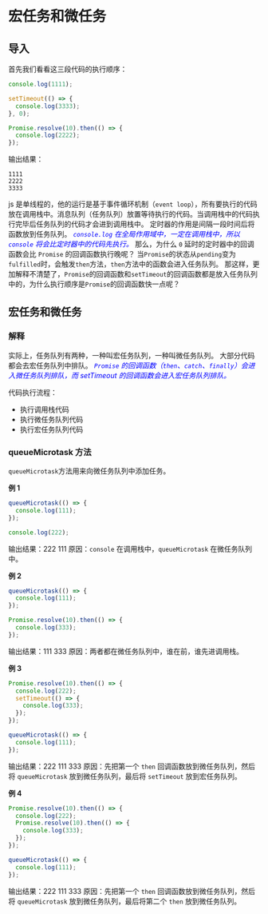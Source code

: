 # 宏任务和微任务

## 导入

首先我们看看这三段代码的执行顺序：

```javascript
console.log(1111);

setTimeout(() => {
  console.log(3333);
}, 0);

Promise.resolve(10).then(() => {
  console.log(2222);
});
```

输出结果：

```text
1111
2222
3333
```

js 是单线程的，他的运行是基于事件循环机制（`event loop`），所有要执行的代码放在调用栈中。消息队列（任务队列）放置等待执行的代码。当调用栈中的代码执行完毕后任务队列的代码才会进到调用栈中。
定时器的作用是间隔一段时间后将函数放到任务队列。
<span style="color:blue">
_`console.log` 在全局作用域中，一定在调用栈中，所以 `console` 将会比定时器中的代码先执行。_
</span>
那么，为什么 `0` 延时的定时器中的回调函数会比 `Promise` 的回调函数执行晚呢？
当`Promise`的状态从`pending`变为`fulfilled`时，会触发`then`方法，`then`方法中的函数会进入任务队列。
那这样，更加解释不清楚了，`Promise`的回调函数和`setTimeout`的回调函数都是放入任务队列中的，为什么执行顺序是`Promise`的回调函数快一点呢？

## 宏任务和微任务

### 解释

实际上，任务队列有两种，一种叫宏任务队列，一种叫微任务队列。
大部分代码都会去宏任务队列中排队。
<span style="color:blue">
_`Promise` 的回调函数（`then`、`catch`、`finally`）会进入微任务队列排队，而 setTimeout 的回调函数会进入宏任务队列排队。_
</span>

代码执行流程：

- 执行调用栈代码
- 执行微任务队列代码
- 执行宏任务队列代码

### queueMicrotask 方法

`queueMicrotask`方法用来向微任务队列中添加任务。

**例 1**

```javascript
queueMicrotask(() => {
  console.log(111);
});

console.log(222);
```

输出结果：222 111
原因：`console` 在调用栈中，`queueMicrotask` 在微任务队列中。

**例 2**

```javascript
queueMicrotask(() => {
  console.log(111);
});

Promise.resolve(10).then(() => {
  console.log(333);
});
```

输出结果：111 333
原因：两者都在微任务队列中，谁在前，谁先进调用栈。

**例 3**

```javascript
Promise.resolve(10).then(() => {
  console.log(222);
  setTimeout(() => {
    console.log(333);
  });
});

queueMicrotask(() => {
  console.log(111);
});
```

输出结果：222 111 333
原因：先把第一个 `then` 回调函数放到微任务队列，然后将 `queueMicrotask` 放到微任务队列，最后将 `setTimeout` 放到宏任务队列。

**例 4**

```javascript
Promise.resolve(10).then(() => {
  console.log(222);
  Promise.resolve(10).then(() => {
    console.log(333);
  });
});

queueMicrotask(() => {
  console.log(111);
});
```

输出结果：222 111 333
原因：先把第一个 `then` 回调函数放到微任务队列，然后将 `queueMicrotask` 放到微任务队列，最后将第二个 `then` 放到微任务队列。
